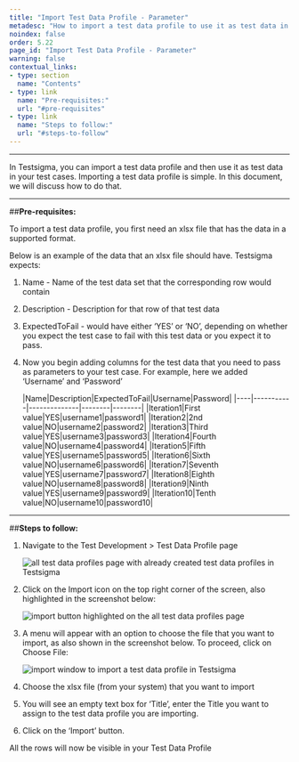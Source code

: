 ```yaml
---
title: "Import Test Data Profile - Parameter"
metadesc: "How to import a test data profile to use it as test data in a test case in Testsigma."
noindex: false
order: 5.22
page_id: "Import Test Data Profile - Parameter"
warning: false
contextual_links:
- type: section
  name: "Contents"
- type: link
  name: "Pre-requisites:"
  url: "#pre-requisites"
- type: link
  name: "Steps to follow:"
  url: "#steps-to-follow"
---
```


---

In Testsigma, you can import a test data profile and then use it as test data in your test cases. Importing a test data profile is simple. In this document, we will discuss how to do that.

---
##**Pre-requisites:**

To import a test data profile, you first need an xlsx file that has the data in a supported format. 

Below is an example of the data that an xlsx file should have. Testsigma expects:
1. Name - Name of the test data set that the corresponding row would contain
2. Description - Description for that row of that test data
3. ExpectedToFail - would have either ‘YES’ or ‘NO’, depending on whether you expect the test case to fail with this test data or you expect it to pass.
4. Now you begin adding columns for the test data that you need to pass as parameters to your test case. For example, here we added ‘Username’ and ‘Password’

   |Name|Description|ExpectedToFail|Username|Password|
|----|-----------|--------------|--------|--------|
|Iteration1|First value|YES|username1|password1|
|Iteration2|2nd value|NO|username2|password2|
|Iteration3|Third value|YES|username3|password3|
|Iteration4|Fourth value|NO|username4|password4|
|Iteration5|Fifth value|YES|username5|password5|
|Iteration6|Sixth value|NO|username6|password6|
|Iteration7|Seventh value|YES|username7|password7|
|Iteration8|Eighth value|NO|username8|password8|
|Iteration9|Ninth value|YES|username9|password9|
|Iteration10|Tenth value|NO|username10|password10|

---
##**Steps to follow:**


1. Navigate to the Test Development > Test Data Profile page

   ![all test data profiles page with already created test data profiles in Testsigma](https://s3.amazonaws.com/static-docs.testsigma.com/new_images/test-data/import-data-profiles/all-test-data-profiles-adding-values-import.png)

2. Click on the Import icon on the top right corner of the screen, also highlighted in the screenshot below:

   ![import button highlighted on the all test data profiles page](https://docs.testsigma.com/images/import-data-profiles/all-test-data-profiles-adding-values-import-button.png)

3. A menu will appear with an option to choose the file that you want to import, as also shown in the screenshot below. To proceed, click on Choose File:

   ![import window to import a test data profile in Testsigma](https://docs.testsigma.com/images/import-data-profiles/import-window-to-import-test-data-profile.png)

4. Choose the xlsx file (from your system) that you want to import
5. You will see an empty text box for ‘Title’, enter the Title you want to assign to the test data profile you are importing.
6. Click on the ‘Import’ button.

All the rows will now be visible in your Test Data Profile





